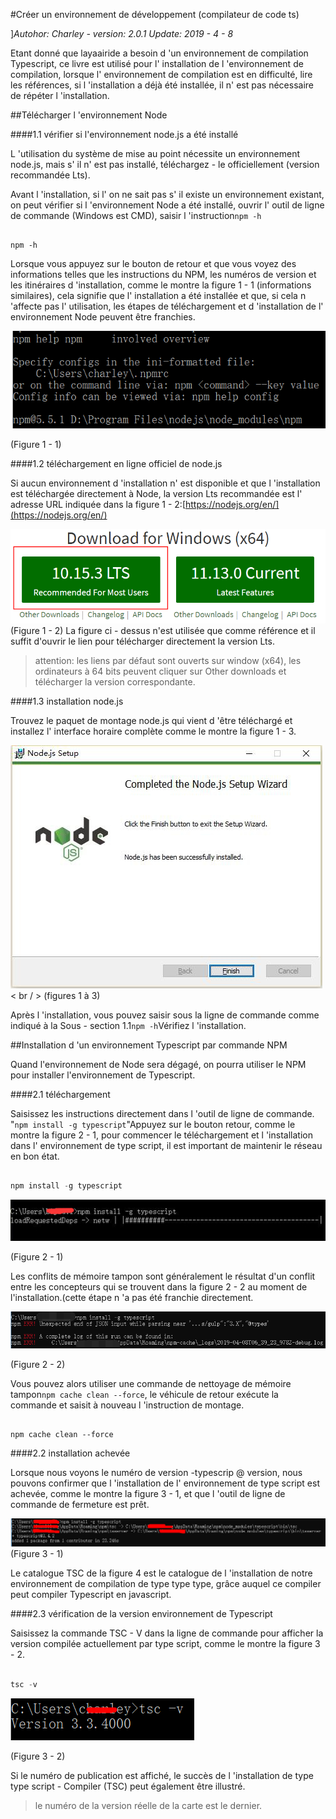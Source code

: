 #Créer un environnement de développement (compilateur de code ts)

]*Autohor: Charley - version: 2.0.1 Update: 2019 - 4 - 8*

Etant donné que layaairide a besoin d 'un environnement de compilation Typescript, ce livre est utilisé pour l' installation de l 'environnement de compilation, lorsque l' environnement de compilation est en difficulté, lire les références, si l 'installation a déjà été installée, il n' est pas nécessaire de répéter l 'installation.

##Télécharger l 'environnement Node

####1.1 vérifier si l'environnement node.js a été installé

L 'utilisation du système de mise au point nécessite un environnement node.js, mais s' il n' est pas installé, téléchargez - le officiellement (version recommandée Lts).

Avant l 'installation, si l' on ne sait pas s' il existe un environnement existant, on peut vérifier si l 'environnement Node a été installé, ouvrir l' outil de ligne de commande (Windows est CMD), saisir l 'instruction`npm -h` 


```

npm -h
```


Lorsque vous appuyez sur le bouton de retour et que vous voyez des informations telles que les instructions du NPM, les numéros de version et les itinéraires d 'installation, comme le montre la figure 1 - 1 (informations similaires), cela signifie que l' installation a été installée et que, si cela n 'affecte pas l' utilisation, les étapes de téléchargement et d 'installation de l' environnement Node peuvent être franchies.

![图1-1](img/1-1.png) 


(Figure 1 - 1)



####1.2 téléchargement en ligne officiel de node.js

Si aucun environnement d 'installation n' est disponible et que l 'installation est téléchargée directement à Node, la version Lts recommandée est l' adresse URL indiquée dans la figure 1 - 2:[https://nodejs.org/en/](https://nodejs.org/en/)

![图1-2](img/1-2.png)(Figure 1 - 2) La figure ci - dessus n'est utilisée que comme référence et il suffit d'ouvrir le lien pour télécharger directement la version Lts.

> attention: les liens par défaut sont ouverts sur window (x64), les ordinateurs à 64 bits peuvent cliquer sur Other downloads et télécharger la version correspondante.

####1.3 installation node.js

Trouvez le paquet de montage node.js qui vient d 'être téléchargé et installez l' interface horaire complète comme le montre la figure 1 - 3.

![图1-3](img/1-3.png)< br / > (figures 1 à 3)

Après l 'installation, vous pouvez saisir sous la ligne de commande comme indiqué à la Sous - section 1.1`npm -h`Vérifiez l 'installation.



##Installation d 'un environnement Typescript par commande NPM

Quand l'environnement de Node sera dégagé, on pourra utiliser le NPM pour installer l'environnement de Typescript.

####2.1 téléchargement

Saisissez les instructions directement dans l 'outil de ligne de commande. "`npm install -g typescript`"Appuyez sur le bouton retour, comme le montre la figure 2 - 1, pour commencer le téléchargement et l 'installation dans l' environnement de type script, il est important de maintenir le réseau en bon état.


```typescript

npm install -g typescript
```


![图2-1](img/2-1.png) <br/>

(Figure 2 - 1)

Les conflits de mémoire tampon sont généralement le résultat d'un conflit entre les concepteurs qui se trouvent dans la figure 2 - 2 au moment de l'installation.(cette étape n 'a pas été franchie directement.

![图2-2](img/2-2.png)

(Figure 2 - 2)

Vous pouvez alors utiliser une commande de nettoyage de mémoire tampon`npm cache clean --force`, le véhicule de retour exécute la commande et saisit à nouveau l 'instruction de montage.


```

npm cache clean --force
```




####2.2 installation achevée

Lorsque nous voyons le numéro de version -typescrip @ version, nous pouvons confirmer que l 'installation de l' environnement de type script est achevée, comme le montre la figure 3 - 1, et que l 'outil de ligne de commande de fermeture est prêt.

![图3-1](img/3-1.png)
(Figure 3 - 1)

Le catalogue TSC de la figure 4 est le catalogue de l 'installation de notre environnement de compilation de type type type, grâce auquel ce compiler peut compiler Typescript en javascript.

####2.3 vérification de la version environnement de Typescript

Saisissez la commande TSC - V dans la ligne de commande pour afficher la version compilée actuellement par type script, comme le montre la figure 3 - 2.


```typescript

tsc -v
```


![图3-2](img/3-2.png)  


(Figure 3 - 2)

Si le numéro de publication est affiché, le succès de l 'installation de type type script - Compiler (TSC) peut également être illustré.

> le numéro de la version réelle de la carte est le dernier.
